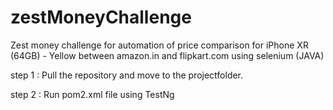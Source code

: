 # zestMoneyChallenge
Zest money challenge  for automation of price comparison for iPhone XR (64GB) - Yellow  between amazon.in and flipkart.com using selenium (JAVA)

step 1 : Pull the repository and move to the projectfolder.

step 2 : Run pom2.xml file using TestNg

